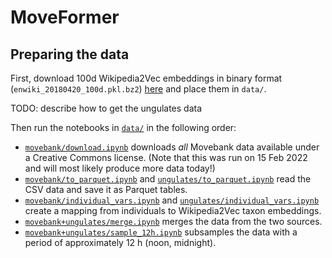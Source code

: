 # MoveFormer

## Preparing the data

First, download 100d Wikipedia2Vec embeddings in binary format (`enwiki_20180420_100d.pkl.bz2`) [here](https://wikipedia2vec.github.io/wikipedia2vec/pretrained/) and place them in `data/`.

TODO: describe how to get the ungulates data 

Then run the notebooks in [`data/`](./data) in the following order:
- [`movebank/download.ipynb`](./data/movebank/download.ipynb) downloads _all_ Movebank data available under a Creative Commons license. (Note that this was run on 15 Feb 2022 and will most likely produce more data today!)
- [`movebank/to_parquet.ipynb`](./data/movebank/to_parquet.ipynb) and [`ungulates/to_parquet.ipynb`](./data/ungulates/to_parquet.ipynb) read the CSV data and save it as Parquet tables.
- [`movebank/individual_vars.ipynb`](./data/movebank/individual_vars.ipynb) and [`ungulates/individual_vars.ipynb`](./data/ungulates/individual_vars.ipynb) create a mapping from individuals to Wikipedia2Vec taxon embeddings.
- [`movebank+ungulates/merge.ipynb`](./data/movebank%2Bungulates/merge.ipynb) merges the data from the two sources.
- [`movebank+ungulates/sample_12h.ipynb`](./data/movebank%2Bungulates/sample_12h.ipynb) subsamples the data with a period of approximately 12 h (noon, midnight).
